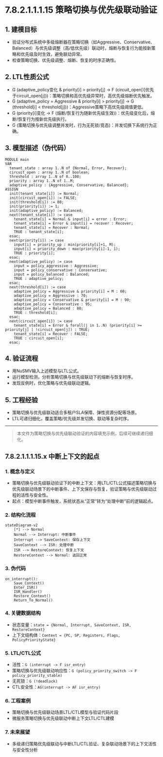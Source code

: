 # 7.8.2.1.1.1.15 策略切换与优先级联动验证

## 1. 建模目标

- 验证分布式系统中多级熔断器在策略切换（如Aggressive、Conservative、Balanced）与优先级调整（高/低优先级）联动时，熔断与恢复行为能按新策略和优先级及时生效，避免联动异常。
- 检查策略切换、优先级调整、熔断、恢复的时序正确性。

## 2. LTL性质公式

- G (adaptive_policy变化 & priority[i] > priority[j] -> F (circuit_open[i]优先于circuit_open[j]))：策略切换和高优先级异常时，高优先级熔断优先触发。
- G (adaptive_policy = Aggressive & priority[i] > priority[j] -> G (threshold[i] < threshold[j]))：Aggressive策略下高优先级阈值更低。
- G (priority[i]变化 -> F (熔断/恢复行为随新优先级生效))：优先级变化后，熔断/恢复行为按新优先级执行。
- G (策略切换与优先级调整并发时，行为无死锁/竞态)：并发切换下系统行为正确。

## 3. 模型描述（伪代码）

```smv
MODULE main
VAR
  tenant_state : array 1..N of {Normal, Error, Recover};
  circuit_open : array 1..N of boolean;
  threshold : array 1..N of 0..100;
  priority : array 1..N of 1..M;
  adaptive_policy : {Aggressive, Conservative, Balanced};
ASSIGN
  init(tenant_state[i]) := Normal;
  init(circuit_open[i]) := FALSE;
  init(threshold[i]) := 80;
  init(priority[i]) := 1;
  init(adaptive_policy) := Balanced;
  next(tenant_state[i]) := case
    tenant_state[i] = Normal & input[i] = error : Error;
    tenant_state[i] = Error & input[i] = recover : Recover;
    tenant_state[i] = Recover : Normal;
    TRUE : tenant_state[i];
  esac;
  next(priority[i]) := case
    input[i] = priority_up : min(priority[i]+1, M);
    input[i] = priority_down : max(priority[i]-1, 1);
    TRUE : priority[i];
  esac;
  next(adaptive_policy) := case
    input = policy_aggressive : Aggressive;
    input = policy_conservative : Conservative;
    input = policy_balanced : Balanced;
    TRUE : adaptive_policy;
  esac;
  next(threshold[i]) := case
    adaptive_policy = Aggressive & priority[i] = M : 60;
    adaptive_policy = Aggressive : 70;
    adaptive_policy = Conservative & priority[i] = M : 90;
    adaptive_policy = Conservative : 95;
    adaptive_policy = Balanced : 80;
    TRUE : threshold[i];
  esac;
  next(circuit_open[i]) := case
    tenant_state[i] = Error & forall(j in 1..N) (priority[i] >= priority[j] | !circuit_open[j]) : TRUE;
    tenant_state[i] = Recover : FALSE;
    TRUE : circuit_open[i];
  esac;
```

## 4. 验证流程

- 用NuSMV输入上述模型与LTL公式。
- 运行模型检测，分析策略切换与优先级联动下的熔断与恢复时序。
- 发现反例时，优化策略与优先级联动逻辑。

## 5. 工程经验

- 策略切换与优先级联动适合多租户SLA保障、弹性资源分配等场景。
- LTL可递归细化，覆盖策略/优先级并发切换、联动等复杂时序。

---
> 本文件为策略切换与优先级联动验证的内容填充示例，后续可继续递归细化。

## 7.8.2.1.1.1.15.x 中断上下文的起点

### 1. 概念与定义

- 策略切换与优先级联动验证下的中断上下文：用LTL/CTL公式描述策略切换与优先级联动场景下的中断事件、上下文保存与恢复，验证策略与优先级联动过程的活性与安全性。
- 起点：模型中断事件触发，系统状态从“正常”转为“处理中断”前的逻辑起点。

### 2. 结构化流程

```mermaid
stateDiagram-v2
    [*] --> Normal
    Normal --> Interrupt: 中断事件
    Interrupt --> SaveContext: 保存上下文
    SaveContext --> ISR: 处理中断
    ISR --> RestoreContext: 恢复上下文
    RestoreContext --> Normal: 返回正常
```

### 3. 伪代码

```pseudo
on_interrupt():
    Save_Context()
    Enter_ISR()
    ISR_Handler()
    Restore_Context()
    Return_To_Normal()
```

### 4. 关键数据结构

- 状态变量：`state = {Normal, Interrupt, SaveContext, ISR, RestoreContext}`
- 上下文结构体：`Context = {PC, SP, Registers, Flags, PolicyPriorityState}`

### 5. LTL/CTL公式

- 活性：`G (interrupt -> F isr_entry)`
- 策略切换与优先级联动响应性：`G (policy_priority_switch -> F policy_priority_stable)`
- 无死锁：`G (!deadlock)`
- CTL安全性：`AG(interrupt -> AF isr_entry)`

### 6. 工程案例

- 策略切换与优先级联动场景LTL/CTL模型与验证代码片段
- 微服务策略切换与优先级联动中断上下文LTL/CTL建模

### 7. 未来展望

- 多级递归策略优先级联动与中断LTL/CTL验证、复杂联动场景下的上下文活性与安全性分析
